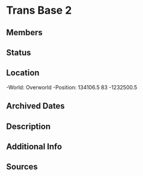 # Trans Base 2

## Members

## Status

## Location
-World: Overworld
-Position: 134106.5 83 -1232500.5

## Archived Dates

## Description

## Additional Info

## Sources
